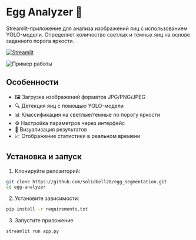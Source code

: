 # Egg Analyzer 🥚  

Streamlit-приложение для анализа изображений яиц с использованием YOLO-модели. Определяет количество светлых и темных яиц на основе заданного порога яркости.  

[![Streamlit](https://static.streamlit.io/badges/streamlit_badge_black_white.svg)](https://your-app-url.streamlit.app/)  

![Пример работы](screenshots/demo.gif)  

## Особенности  

- 🖼️ Загрузка изображений форматов JPG/PNG/JPEG  
- 🔍 Детекция яиц с помощью YOLO-модели  
- 📊 Классификация на светлые/темные по порогу яркости  
- ⚙️ Настройка параметров через интерфейс  
- 📍 Визуализация результатов
- 📈 Отображение статистики в реальном времени  

## Установка и запуск  

1. Клонируйте репозиторий:
```bash 
git clone https://github.com/solidbell28/egg_segmentation.git 
cd egg-analyzer
```
2. Установите зависимости:
```bash
pip install -r requirements.txt
```
3. Запустите приложение
```bash
streamlit run app.py  
```
